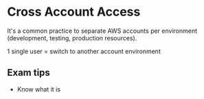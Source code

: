 # Cross Account Access
It's a common practice to separate AWS accounts per environment (development, testing, production resources).

1 single user = switch to another account environment

## Exam tips
* Know what it is
